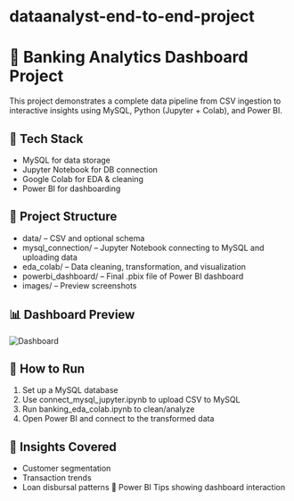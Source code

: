 # dataanalyst-end-to-end-project


# 🏦 Banking Analytics Dashboard Project

This project demonstrates a complete data pipeline from CSV ingestion to interactive insights using MySQL, Python (Jupyter + Colab), and Power BI.

## 🔗 Tech Stack
- MySQL for data storage
- Jupyter Notebook for DB connection
- Google Colab for EDA & cleaning
- Power BI for dashboarding

## 📁 Project Structure
- data/ – CSV and optional schema
- mysql_connection/ – Jupyter Notebook connecting to MySQL and uploading data
- eda_colab/ – Data cleaning, transformation, and visualization
- powerbi_dashboard/ – Final .pbix file of Power BI dashboard
- images/ – Preview screenshots

## 📊 Dashboard Preview

![Dashboard](images/dashboard_screenshot.png)

## 🚀 How to Run
1. Set up a MySQL database
2. Use connect_mysql_jupyter.ipynb to upload CSV to MySQL
3. Run banking_eda_colab.ipynb to clean/analyze
4. Open Power BI and connect to the transformed data

## 📌 Insights Covered
- Customer segmentation
- Transaction trends
- Loan disbursal patterns
🔧 Power BI Tips
showing dashboard interaction

